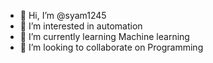 - 👋 Hi, I’m @syam1245
- 👀 I’m interested in automation
- 🌱 I’m currently learning Machine learning
- 💞️ I’m looking to collaborate on Programming


<!---
syam1245/syam1245 is a ✨ special ✨ repository because its `README.md` (this file) appears on your GitHub profile.
You can click the Preview link to take a look at your changes.
--->
